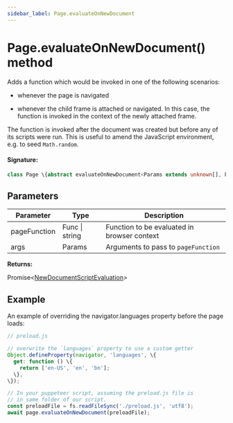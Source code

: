 ```yaml
---
sidebar_label: Page.evaluateOnNewDocument
---
```


# Page.evaluateOnNewDocument() method

Adds a function which would be invoked in one of the following scenarios:

- whenever the page is navigated

- whenever the child frame is attached or navigated. In this case, the function is invoked in the context of the newly attached frame.

The function is invoked after the document was created but before any of its scripts were run. This is useful to amend the JavaScript environment, e.g. to seed `Math.random`.

#### Signature:

```typescript
class Page \{abstract evaluateOnNewDocument<Params extends unknown[], Func extends (...args: Params) => unknown = (...args: Params) => unknown>(pageFunction: Func | string, ...args: Params): Promise<NewDocumentScriptEvaluation>;\}
```

## Parameters

| Parameter    | Type           | Description                                    |
| ------------ | -------------- | ---------------------------------------------- |
| pageFunction | Func \| string | Function to be evaluated in browser context    |
| args         | Params         | Arguments to pass to <code>pageFunction</code> |

**Returns:**

Promise&lt;[NewDocumentScriptEvaluation](./puppeteer.newdocumentscriptevaluation.md)&gt;

## Example

An example of overriding the navigator.languages property before the page loads:

```ts
// preload.js

// overwrite the `languages` property to use a custom getter
Object.defineProperty(navigator, 'languages', \{
  get: function () \{
    return ['en-US', 'en', 'bn'];
  \},
\});

// In your puppeteer script, assuming the preload.js file is
// in same folder of our script.
const preloadFile = fs.readFileSync('./preload.js', 'utf8');
await page.evaluateOnNewDocument(preloadFile);
```
